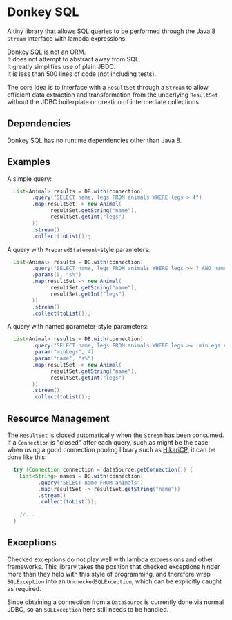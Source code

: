 Donkey SQL
==========

A tiny library that allows SQL queries to be performed through the Java 8 `Stream`
interface with lambda expressions.

Donkey SQL is not an ORM.  
It does not attempt to abstract away from SQL.  
It greatly simplifies use of plain JBDC.  
It is less than 500 lines of code (not including tests).  

The core idea is to interface with a `ResultSet` through a `Stream` to allow
efficient data extraction and transformation from the underlying `ResultSet`
without the JDBC boilerplate or creation of intermediate collections.

Dependencies
------------

Donkey SQL has no runtime dependencies other than Java 8.

Examples
--------

A simple query:

```java
  List<Animal> results = DB.with(connection)
        .query("SELECT name, legs FROM animals WHERE legs > 4")
        .map(resultSet -> new Animal(
              resultSet.getString("name"),
              resultSet.getInt("legs")
        ))
        .stream()
        .collect(toList());
```

A query with `PreparedStatement`-style parameters:

```java
  List<Animal> results = DB.with(connection)
        .query("SELECT name, legs FROM animals WHERE legs >= ? AND name LIKE ?")
        .params(5, "s%")
        .map(resultSet -> new Animal(
              resultSet.getString("name"),
              resultSet.getInt("legs")
        ))
        .stream()
        .collect(toList());
```

A query with named parameter-style parameters:

```java
  List<Animal> results = DB.with(connection)
        .query("SELECT name, legs FROM animals WHERE legs >= :minLegs AND name LIKE :name")
        .param("minLegs", 4)
        .param("name", "s%")
        .map(resultSet -> new Animal(
              resultSet.getString("name"),
              resultSet.getInt("legs")
        ))
        .stream()
        .collect(toList());
```

Resource Management
-------------------

The `ResultSet` is closed automatically when the `Stream` has been consumed.
If a `Connection` is "closed" after each query, such as might be the case
when using a good connection pooling library such as [HikariCP][1], it can be
done like this:

```java
  try (Connection connection = dataSource.getConnection()) {
    List<String> names = DB.with(connection)
          .query("SELECT name FROM animals")
          .map(resultSet -> resultSet.getString("name"))
          .stream()
          .collect(toList());
          
    //...
  }
```

Exceptions
----------

Checked exceptions do not play well with lambda expressions and other frameworks.
This library takes the position that checked exceptions hinder more than they help
with this style of programming, and therefore wrap `SQLException` into an
`UncheckedSQLException`, which can be explicitly caught as required.

Since obtaining a connection from a `DataSource` is currently done via normal JDBC,
so an `SQLException` here still needs to be handled.


[1]: https://github.com/brettwooldridge/HikariCP
